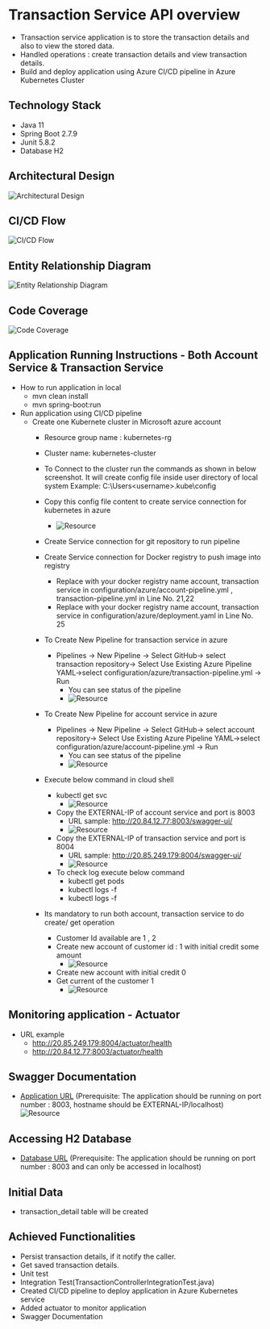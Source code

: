 # Transaction Service API overview
- Transaction service application is to store the transaction details and also to view the stored data.
- Handled operations : create transaction details and view transaction details.
- Build and deploy application using Azure CI/CD pipeline in Azure Kubernetes Cluster

## Technology Stack
- Java 11
- Spring Boot 2.7.9
- Junit 5.8.2
- Database H2

## Architectural Design
![Architectural Design](images/ArchDesign.png)
## CI/CD Flow
![CI/CD Flow](images/cicdflow.png)

## Entity Relationship Diagram
![Entity Relationship Diagram](images/ERDiagram.png)

## Code Coverage
![Code Coverage](images/codecoverage.png)

## Application Running Instructions - Both Account Service & Transaction Service
 
  - How to run application in local
    - mvn clean install
    - mvn spring-boot:run
  - Run application using CI/CD pipeline
  	- Create one Kubernete cluster in Microsoft azure account
  		- Resource group name :  kubernetes-rg
  		- Cluster name: kubernetes-cluster
  		- To Connect to the cluster run the commands as shown in below screenshot. It will create config file inside user directory of local system
  			Example:  C:\Users\<username>\.kube\config
  		- Copy this config file content to create service connection for kubernetes in azure 		
  			- ![Resource](images/kubernetesvcconnection.png) 			
  		- Create Service connection for git repository to run pipeline
  		- Create Service connection for Docker registry to push image into registry
  			- Replace with your docker registry name account, transaction service in configuration/azure/account-pipeline.yml , transaction-pipeline.yml in Line No. 21,22
  			- Replace with your docker registry name account, transaction service in configuration/azure/deployment.yaml in Line No. 25
  		- To Create New Pipeline for transaction service in azure 
  		     - Pipelines -> New Pipeline -> Select GitHub-> select transaction repository-> Select Use Existing Azure Pipeline YAML->select configuration/azure/transaction-pipeline.yml -> Run
  		   		- You can see status of the pipeline
  		    	- ![Resource](images/transactionpipelinesuccess.png)  
  		- To Create New Pipeline for account service in azure 
  		     - Pipelines -> New Pipeline -> Select GitHub-> select account repository-> Select Use Existing Azure Pipeline YAML->select configuration/azure/account-pipeline.yml -> Run
  		   		- You can see status of the pipeline
  		    	- ![Resource](images/accountpipelinesuccess.png) 
  		- Execute below command in cloud shell 
  			- kubectl get svc
  				 - ![Resource](images/k8sservice.png)
  			- Copy the EXTERNAL-IP of account service and port is 8003
  				- URL sample: http://20.84.12.77:8003/swagger-ui/
  				- ![Resource](images/accountresource.png)
			- Copy the EXTERNAL-IP of transaction service and port is 8004
				- URL sample: http://20.85.249.179:8004/swagger-ui/
				- ![Resource](images/transactionresource.png)
			- To check log execute below command 
				- kubectl get pods
				- kubectl logs -f <podnameofaccount>
				- kubectl logs -f <podnameoftransaction>
				
		- Its mandatory to run both account, transaction service to do create/ get operation
  			- Customer Id available are 1 , 2
  			- Create new account of customer id : 1 with initial credit some amount
  				- ![Resource](images/createaccountsuccess.png)
  			- Create new account with initial credit 0
  			- Get current of the customer 1
  				- ![Resource](images/getaccountdetailsuccess.png)
  				
## Monitoring application - Actuator
 - URL example
	- http://20.85.249.179:8004/actuator/health
	- http://20.84.12.77:8003/actuator/health
		  			 		      	
## Swagger Documentation
 - [Application URL](http://<hostname>:8003/swagger-ui/) (Prerequisite: The application should be running on port number : 8003, hostname should be EXTERNAL-IP/localhost)
![Resource](images/transactionresource.png)

## Accessing H2 Database
 - [Database URL](http://localhost:8003/h2)  (Prerequisite: The application should be running on port number : 8003 and can only be accessed in localhost)

## Initial Data
 - transaction_detail table will be created
 
## Achieved Functionalities
   - Persist transaction details, if it notify the caller.
   - Get saved transaction details.
   - Unit test
   - Integration Test(TransactionControllerIntegrationTest.java)
   - Created CI/CD pipeline to deploy application in Azure Kubernetes service
   - Added actuator to monitor application
   - Swagger Documentation
   
